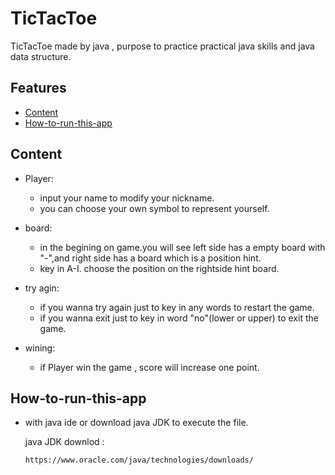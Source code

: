 # TicTacToe
  TicTacToe made by java , purpose to practice practical java skills and java data structure.
  

## Features
* [Content](#content)
* [How-to-run-this-app](#how-to-run-this-app)


## Content

* Player:

  * input your name to modify your nickname.
  * you can choose your own symbol to represent yourself.
  

* board:
  * in the begining on game.you will see left side has a empty board with "-",and right side has a board which is a position hint.
  * key in A-I. choose the position on the rightside hint board.
  

* try agin:

  * if you wanna try again just to key in any words to restart the game.
  * if you wanna exit just to key in word "no"(lower or upper) to exit the game.

* wining:
  
  * if Player win the game , score will increase one point. 


## How-to-run-this-app

  * with java ide or download java JDK to execute the file.
    
    java JDK downlod :
    
    ```
    https://www.oracle.com/java/technologies/downloads/
    ```

